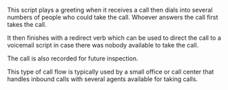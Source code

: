 This script plays a greeting when it receives a call then dials into several numbers of people who could take the call. Whoever answers the call first takes the call.

It then finishes with a redirect verb which can be used to direct the call to a voicemail script in case there was nobody available to take the call.

The call is also recorded for future inspection.

This type of call flow is typically used by a small office or call center that handles inbound calls with several agents available for taking calls.
